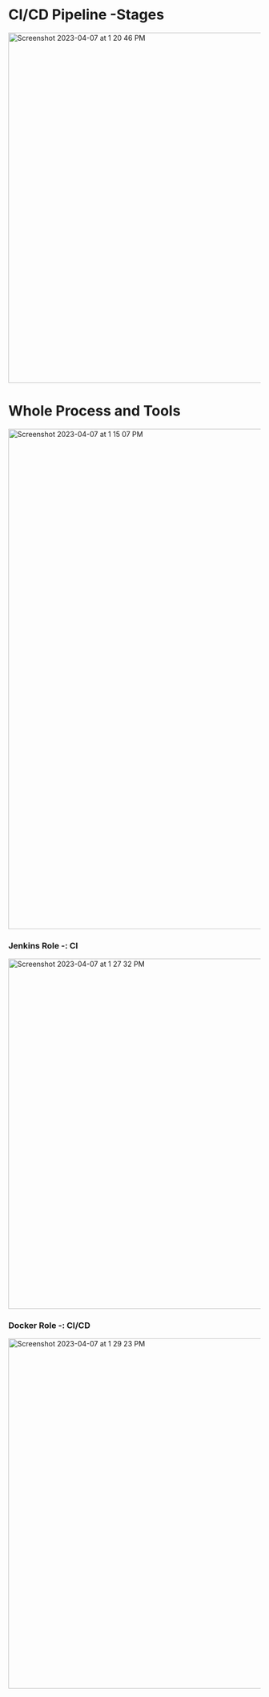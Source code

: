 # CI/CD Pipeline -Stages
<img width="700" alt="Screenshot 2023-04-07 at 1 20 46 PM" src="https://user-images.githubusercontent.com/22426280/230566814-02f14fa2-04d4-4c9f-ac23-e3121e4e9637.png">

# Whole Process and Tools
<img width="1000" alt="Screenshot 2023-04-07 at 1 15 07 PM" src="https://user-images.githubusercontent.com/22426280/230566432-580287eb-c728-4696-8624-49da7691b3b6.png">

### Jenkins Role -: CI
<img width="700" alt="Screenshot 2023-04-07 at 1 27 32 PM" src="https://user-images.githubusercontent.com/22426280/230567869-1af7188e-1177-4d2c-81e6-67a86b229b0a.png">

### Docker Role -: CI/CD
<img width="700" alt="Screenshot 2023-04-07 at 1 29 23 PM" src="https://user-images.githubusercontent.com/22426280/230568299-767e384f-4df0-46ac-afa7-785d43f5bb0d.png">

